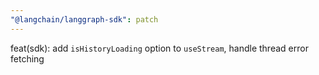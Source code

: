 ```yaml
---
"@langchain/langgraph-sdk": patch
---
```


feat(sdk): add `isHistoryLoading` option to `useStream`, handle thread error fetching
